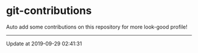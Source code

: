 # git-contributions

Auto add some contributions on this repository for more look-good profile!

---

Update at 2019-09-29 02:41:31
